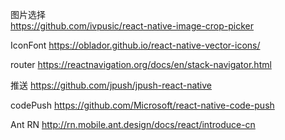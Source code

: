 图片选择  
https://github.com/ivpusic/react-native-image-crop-picker

IconFont 
https://oblador.github.io/react-native-vector-icons/

router 
https://reactnavigation.org/docs/en/stack-navigator.html

推送 
https://github.com/jpush/jpush-react-native

codePush 
https://github.com/Microsoft/react-native-code-push

Ant RN
http://rn.mobile.ant.design/docs/react/introduce-cn

